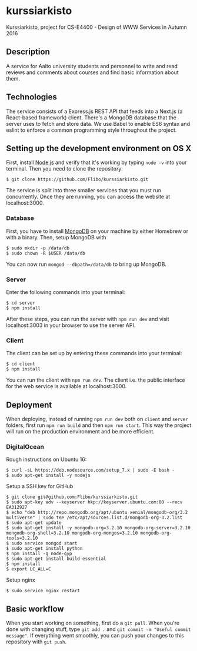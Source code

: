 # kurssiarkisto
Kurssiarkisto, project for CS-E4400 - Design of WWW Services in Autumn 2016

## Description
A service for Aalto university students and personnel to write and read reviews and comments about courses and find basic information about them.

## Technologies

The service consists of a Express.js REST API that feeds into a Next.js (a React-based framework) client. There's a MongoDB database that the server uses to fetch and store data. We use Babel to enable ES6 syntax and eslint to enforce a common programming style throughout the project.

## Setting up the development environment on OS X

First, install [Node.js](https://nodejs.org/en/) and verify that it's working by typing `node -v` into your terminal. Then you need to clone the repository:

    $ git clone https://github.com/Flibo/kurssiarkisto.git

The service is split into three smaller services that you must run concurrently. Once they are running, you can access the website at localhost:3000.

### Database

First, you have to install [MongoDB](https://docs.mongodb.com/manual/tutorial/install-mongodb-on-os-x/) on your machine by either Homebrew or with a binary. Then, setup MongoDB with

    $ sudo mkdir -p /data/db
    $ sudo chown -R $USER /data/db

You can now run `mongod --dbpath=/data/db` to bring up MongoDB.

### Server

Enter the following commands into your terminal:

    $ cd server
    $ npm install

After these steps, you can run the server with `npm run dev` and visit localhost:3003 in your browser to use the server API.

### Client

The client can be set up by entering these commands into your terminal:

    $ cd client
    $ npm install

You can run the client with `npm run dev`. The client i.e. the public interface for the web service is available at localhost:3000.

## Deployment

When deploying, instead of running `npm run dev` both on `client` and `server` folders, first run `npm run build` and then `npm run start`. This way the project will run on the production environment and be more efficient.

### DigitalOcean

Rough instructions on Ubuntu 16:

    $ curl -sL https://deb.nodesource.com/setup_7.x | sudo -E bash -
    $ sudo apt-get install -y nodejs

Setup a SSH key for GitHub
    
    $ git clone git@github.com:Flibo/kurssiarkisto.git
    $ sudo apt-key adv --keyserver hkp://keyserver.ubuntu.com:80 --recv EA312927
    $ echo "deb http://repo.mongodb.org/apt/ubuntu xenial/mongodb-org/3.2 multiverse" | sudo tee /etc/apt/sources.list.d/mongodb-org-3.2.list
    $ sudo apt-get update
    $ sudo apt-get install -y mongodb-org=3.2.10 mongodb-org-server=3.2.10 mongodb-org-shell=3.2.10 mongodb-org-mongos=3.2.10 mongodb-org-tools=3.2.10
    $ sudo service mongod start
    $ sudo apt-get install python
    $ npm install -g node-gyp
    $ sudo apt-get install build-essential
    $ npm install
    $ export LC_ALL=C

Setup nginx

    $ sudo service nginx restart
    
## Basic workflow

When you start working on something, first do a `git pull`. When you're done with changing stuff, type `git add .` and `git commit -m "Useful commit message"`. If everything went smoothly, you can push your changes to this repository with `git push`.
